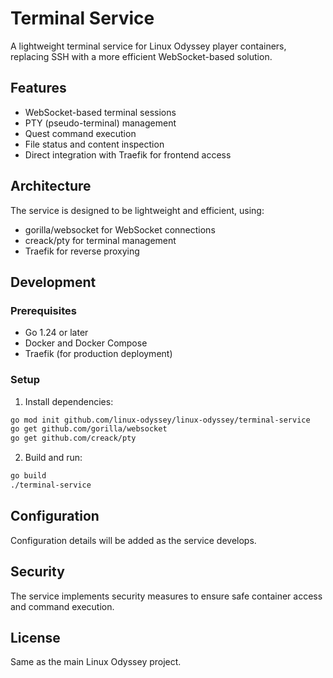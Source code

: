 # Terminal Service

A lightweight terminal service for Linux Odyssey player containers, replacing SSH with a more efficient WebSocket-based solution.

## Features

- WebSocket-based terminal sessions
- PTY (pseudo-terminal) management
- Quest command execution
- File status and content inspection
- Direct integration with Traefik for frontend access

## Architecture

The service is designed to be lightweight and efficient, using:

- gorilla/websocket for WebSocket connections
- creack/pty for terminal management
- Traefik for reverse proxying

## Development

### Prerequisites

- Go 1.24 or later
- Docker and Docker Compose
- Traefik (for production deployment)

### Setup

1. Install dependencies:

```bash
go mod init github.com/linux-odyssey/linux-odyssey/terminal-service
go get github.com/gorilla/websocket
go get github.com/creack/pty
```

2. Build and run:

```bash
go build
./terminal-service
```

## Configuration

Configuration details will be added as the service develops.

## Security

The service implements security measures to ensure safe container access and command execution.

## License

Same as the main Linux Odyssey project.
